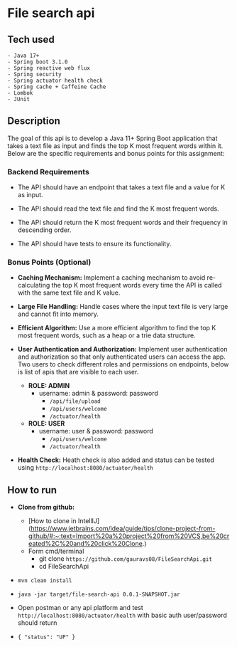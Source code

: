 # File search api

## Tech used
    - Java 17+
    - Spring boot 3.1.0
    - Spring reactive web flux
    - Spring security 
    - Spring actuator health check 
    - Spring cache + Caffeine Cache
    - Lombok
    - JUnit

## Description

The goal of this api is to develop a Java 11+ Spring Boot application that
takes a text file as input and finds the top K most frequent words within it.
Below are the specific requirements and bonus points for this assignment:

### Backend Requirements

- The API should have an endpoint that takes a text file and a value for K as input.

- The API should read the text file and find the K most frequent words.

- The API should return the K most frequent words and their frequency in descending order.

- The API should have tests to ensure its functionality.

### Bonus Points (Optional)

- **Caching Mechanism:** Implement a caching mechanism to avoid re-calculating the top K most frequent words every time
  the API is called with the same text file and K value.

- **Large File Handling:** Handle cases where the input text file is very large and cannot fit into memory.

- **Efficient Algorithm:** Use a more efficient algorithm to find the top K most frequent words, such as a heap or a
  trie data structure.

- **User Authentication and Authorization:** Implement user authentication and authorization so that only authenticated
  users can access the app.
  Two users to check different roles and permissions on endpoints, below is list of apis that are visible to each user.
    - **ROLE: ADMIN**
        - username: admin & password: password
            - ```/api/file/upload```
            - ```/api/users/welcome```
            - ```/actuator/health```
    - **ROLE: USER**
        - username: user & password: password
            - ```/api/users/welcome```
            - ```/actuator/health```
- **Health Check:** Heath check is also added and status can be tested using ``http://localhost:8080/actuator/health``

## How to run

- **Clone from github:**

    - [How to clone in IntellIJ] (https://www.jetbrains.com/idea/guide/tips/clone-project-from-github/#:~:text=Import%20a%20project%20from%20VCS,be%20created%2C%20and%20click%20Clone.)
    - Form cmd/terminal
        - git clone `https://github.com/gauravs08/FileSearchApi.git`
        - cd FileSearchApi
    
-   `mvn clean install`
-   `java -jar target/file-search-api 0.0.1-SNAPSHOT.jar`

  -   Open postman or any api platform and test 
      ``http://localhost:8080/actuator/health`` with basic auth user/password
  should return 
   
  - `{
    "status": "UP"
    }`